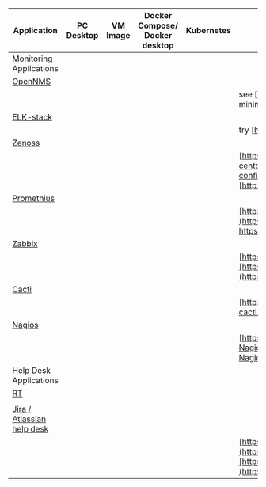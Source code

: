 
| Application | PC Desktop | VM Image | Docker Compose/ Docker desktop | Kubernetes | Notes |
| --- | --- | --- | --- | --- | --- |
| Monitoring Applications |
| [OpenNMS](../master/monitoring-applications/opennms/) | 
| | | | | | see [https://github.com/opennms-forge/stack-play](https://github.com/opennms-forge/stack-play) minimal horizon |
| [ELK-stack](../master/monitoring-applications/ELK-stack/) | 
| | | | | |try [https://github.com/deviantony/docker-elk](https://github.com/deviantony/docker-elk) |
| [Zenoss](../master/monitoring-applications/zenoss/) |
| | | | | |[https://www.digitalocean.com/community/tutorials/installing-and-configuring-zenoss-on-a-centos-virtual-private-server](https://www.digitalocean.com/community/tutorials/installing-and-configuring-zenoss-on-a-centos-virtual-private-server) <BR> [http://wiki.zenoss.org/Install\_Zenoss](http://wiki.zenoss.org/Install_Zenoss) |
| [Promethius](../master/monitoring-applications/promethius/) |
| | | | | |[https://prometheus.io/](https://prometheus.io/)[https://github.com/vegasbrianc/prometheus](https://github.com/vegasbrianc/prometheus) Docker compose examples https://docs.docker.com/config/daemon/prometheus/ Collect Docker metrics with Prometheus |
| [Zabbix](../master/monitoring-applications/zabbix/) |
| | | | | |[https://www.zabbix.com/download](https://www.zabbix.com/download)[https://www.zabbix.com/documentation/current/manual/installation/containers#docker\_file\_sources](https://www.zabbix.com/documentation/current/manual/installation/containers#docker_file_sources) |
| [Cacti](../master/monitoring-applications/cacti/) |
| | | | | |[https://www.cacti.net/](https://www.cacti.net/)https://github.com/pozgo/docker-cacti/blob/master/docker-compose.yaml |
| [Nagios](../master/monitoring-applications/Nagios/) |
| | | | | |[https://www.nagios.org/](https://www.nagios.org/)[https://github.com/JasonRivers/Docker-Nagios/blob/master/docker-compose.yml](https://github.com/JasonRivers/Docker-Nagios/blob/master/docker-compose.yml) |
| Help Desk Applications |
| [RT](../master/helpdesk-applications/RT/) |
| | | | | | |[https://bestpractical.com/request-tracker](https://bestpractical.com/request-tracker)[https://github.com/FireFart/rt-docker](https://github.com/FireFart/rt-docker) Docker example? |
| [Jira / Atlassian help desk](../master/helpdesk-applications/Jira-Helpdesk/) |
| | | | | | [https://github.com/UKHomeOffice/docker-atlassian-jira-service-desk](https://github.com/UKHomeOffice/docker-atlassian-jira-service-desk)[https://www.atlassian.com/software/jira/service-management/features/service-desk](https://www.atlassian.com/software/jira/service-management/features/service-desk) |

